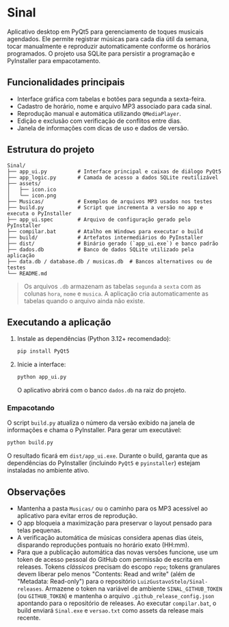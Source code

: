 # Sinal

Aplicativo desktop em PyQt5 para gerenciamento de toques musicais agendados. Ele permite registrar músicas para cada dia útil da semana, tocar manualmente e reproduzir automaticamente conforme os horários programados. O projeto usa SQLite para persistir a programação e PyInstaller para empacotamento.

## Funcionalidades principais

- Interface gráfica com tabelas e botões para segunda a sexta-feira.
- Cadastro de horário, nome e arquivo MP3 associado para cada sinal.
- Reprodução manual e automática utilizando `QMediaPlayer`.
- Edição e exclusão com verificação de conflitos entre dias.
- Janela de informações com dicas de uso e dados de versão.

## Estrutura do projeto

```text
Sinal/
├── app_ui.py          # Interface principal e caixas de diálogo PyQt5
├── app_logic.py       # Camada de acesso a dados SQLite reutilizável
├── assets/
│   ├── icon.ico
│   └── icon.png
├── Musicas/           # Exemplos de arquivos MP3 usados nos testes
├── build.py           # Script que incrementa a versão no app e executa o PyInstaller
├── app_ui.spec        # Arquivo de configuração gerado pelo PyInstaller
├── compilar.bat       # Atalho em Windows para executar o build
├── build/             # Artefatos intermediários do PyInstaller
├── dist/              # Binário gerado (`app_ui.exe`) e banco padrão
├── dados.db           # Banco de dados SQLite utilizado pela aplicação
├── data.db / database.db / musicas.db  # Bancos alternativos ou de testes
└── README.md
```

> Os arquivos `.db` armazenam as tabelas `segunda` a `sexta` com as colunas `hora`, `nome` e `musica`. A aplicação cria automaticamente as tabelas quando o arquivo ainda não existe.

## Executando a aplicação

1. Instale as dependências (Python 3.12+ recomendado):
   ```bash
   pip install PyQt5
   ```
2. Inicie a interface:
   ```bash
   python app_ui.py
   ```
   O aplicativo abrirá com o banco `dados.db` na raiz do projeto.

### Empacotando

O script `build.py` atualiza o número da versão exibido na janela de informações e chama o PyInstaller. Para gerar um executável:

```bash
python build.py
```

O resultado ficará em `dist/app_ui.exe`. Durante o build, garanta que as dependências do PyInstaller (incluindo `PyQt5` e `pyinstaller`) estejam instaladas no ambiente ativo.

## Observações

- Mantenha a pasta `Musicas/` ou o caminho para os MP3 acessível ao aplicativo para evitar erros de reprodução.
- O app bloqueia a maximização para preservar o layout pensado para telas pequenas.
- A verificação automática de músicas considera apenas dias úteis, disparando reproduções pontuais no horário exato (HH:mm).
- Para que a publicação automática das novas versões funcione, use um token de acesso pessoal do GitHub com permissão de escrita
  em releases. Tokens _clássicos_ precisam do escopo `repo`; tokens granulares devem liberar pelo menos "Contents: Read and write"
  (além de "Metadata: Read-only") para o repositório `LuizGustavoStelo/Sinal-releases`. Armazene o token na variável de ambiente
  `SINAL_GITHUB_TOKEN` (ou `GITHUB_TOKEN`) e mantenha o arquivo `.github_release_config.json` apontando para o repositório de
  releases. Ao executar `compilar.bat`, o build enviará `Sinal.exe` e `versao.txt` como assets da release mais recente.
